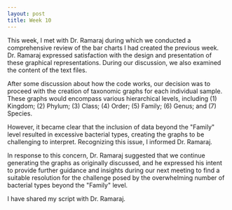 ```yaml
---
layout: post
title: Week 10 
---
```

This week, I met with Dr. Ramaraj during which we conducted a comprehensive review of the bar charts I had created the previous week. Dr. Ramaraj expressed satisfaction with the design and presentation of these graphical representations. During our discussion, we also examined the content of the text files.

After some discussion about how the code works, our decision was to proceed with the creation of taxonomic graphs for each individual sample. These graphs would encompass various hierarchical levels, including (1) Kingdom; (2) Phylum; (3) Class; (4) Order; (5) Family; (6) Genus; and (7) Species. 

However, it became clear that the inclusion of data beyond the "Family" level resulted in excessive bacterial types, creating the graphs to be challenging to interpret. Recognizing this issue, I informed Dr. Ramaraj.

In response to this concern, Dr. Ramaraj suggested that we continue generating the graphs as originally discussed, and he expressed his intent to provide further guidance and insights during our next meeting to find a suitable resolution for the challenge posed by the overwhelming number of bacterial types beyond the "Family" level. 

I have shared my script with Dr. Ramaraj. 